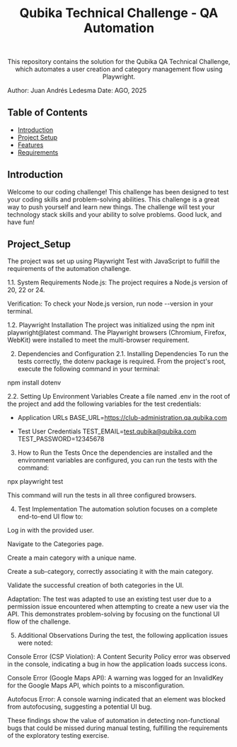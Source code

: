 <h1 align="center"> Qubika Technical Challenge - QA Automation </h1> <br>

<p align="center">
  This repository contains the solution for the Qubika QA Technical Challenge, which automates a user creation and category management flow using Playwright.

  Author: Juan Andrés Ledesma
  Date: AGO, 2025
</p>


## Table of Contents

- [Introduction](#introduction)
- [Project Setup](#Project_Setup)
- [Features](#features)
- [Requirements](#requirements)


## Introduction

Welcome to our coding challenge! This challenge has been designed to test your coding skills and problem-solving abilities. This challenge is a great way to push yourself and learn new things. The challenge will test your technology stack skills and your ability to solve problems. Good luck, and have fun!

## Project_Setup
The project was set up using Playwright Test with JavaScript to fulfill the requirements of the automation challenge.

1.1. System Requirements
Node.js: The project requires a Node.js version of 20, 22 or 24.

Verification: To check your Node.js version, run node --version in your terminal.

1.2. Playwright Installation
The project was initialized using the npm init playwright@latest command. The Playwright browsers (Chromium, Firefox, WebKit) were installed to meet the multi-browser requirement.

2. Dependencies and Configuration
2.1. Installing Dependencies
To run the tests correctly, the dotenv package is required. From the project's root, execute the following command in your terminal:

npm install dotenv

2.2. Setting Up Environment Variables
Create a file named .env in the root of the project and add the following variables for the test credentials:

- Application URLs
BASE_URL=https://club-administration.qa.qubika.com

- Test User Credentials
TEST_EMAIL=test.qubika@qubika.com
TEST_PASSWORD=12345678

3. How to Run the Tests
Once the dependencies are installed and the environment variables are configured, you can run the tests with the command:

npx playwright test

This command will run the tests in all three configured browsers.

4. Test Implementation
The automation solution focuses on a complete end-to-end UI flow to:

Log in with the provided user.

Navigate to the Categories page.

Create a main category with a unique name.

Create a sub-category, correctly associating it with the main category.

Validate the successful creation of both categories in the UI.

Adaptation: The test was adapted to use an existing test user due to a permission issue encountered when attempting to create a new user via the API. This demonstrates problem-solving by focusing on the functional UI flow of the challenge.

5. Additional Observations
During the test, the following application issues were noted:

Console Error (CSP Violation): A Content Security Policy error was observed in the console, indicating a bug in how the application loads success icons.

Console Error (Google Maps API): A warning was logged for an InvalidKey for the Google Maps API, which points to a misconfiguration.

Autofocus Error: A console warning indicated that an element was blocked from autofocusing, suggesting a potential UI bug.

These findings show the value of automation in detecting non-functional bugs that could be missed during manual testing, fulfilling the requirements of the exploratory testing exercise.
